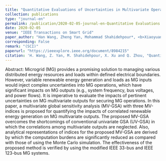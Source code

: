 ```yaml
---
title: "Quantitative Evaluations of Uncertainties in Multivariate Operations of Microgrids"
collection: publications
type: "journal-en"
permalink: /publication/2020-02-05-journal-en-Quantitative Evaluations of Uncertainties in Multivariate Operations of Microgrids
date: 2020-02-05
venue: "IEEE Transactions on Smart Grid"
paper_author: "Han Wang, Zheng Yan, Mohammad Shahidehpour*, <b>Xiaoyuan Xu</b>, Quan Zhou"
corresponding: False
remark: "(SCI)"
paperurl: "https://ieeexplore.ieee.org/document/8984215"
citation: 'H. Wang, Z. Yan, M. Shahidehpour, X. Xu and Q. Zhou, "Quantitative Evaluations of Uncertainties in Multivariate Operations of Microgrids," <i>IEEE Transactions on Smart Grid</i>, vol. 11, no. 4, pp. 2892-2903, July 2020.'
---
```


Abstract:
Microgrid (MG) provides a promising solution to managing various distributed energy resources and loads within defined electrical boundaries. However, variable renewable energy generation and loads as MG inputs would inject complex uncertainties into MG operations, which have significant impacts on MG outputs (e.g., system frequency, bus voltages, and power flows). It is imperative to evaluate the impacts of pertinent uncertainties on MG multivariate outputs for securing MG operations. In this paper, a multivariate global sensitivity analysis (MV-GSA) with three MV-indices is proposed for quantifying the impacts of correlated renewable energy generation on MG multivariate outputs. The proposed MV-GSA overcomes the shortcomings of conventional univariate GSA (UV-GSA) in which the correlations among multivariate outputs are neglected. Also, analytical representations of indices for the proposed MV-GSA are derived by which the computation burdens are significantly reduced as compared with those of using the Monte Carlo simulation. The effectiveness of the proposed method is verified by using the modified IEEE 33-bus and IEEE 123-bus MG systems.